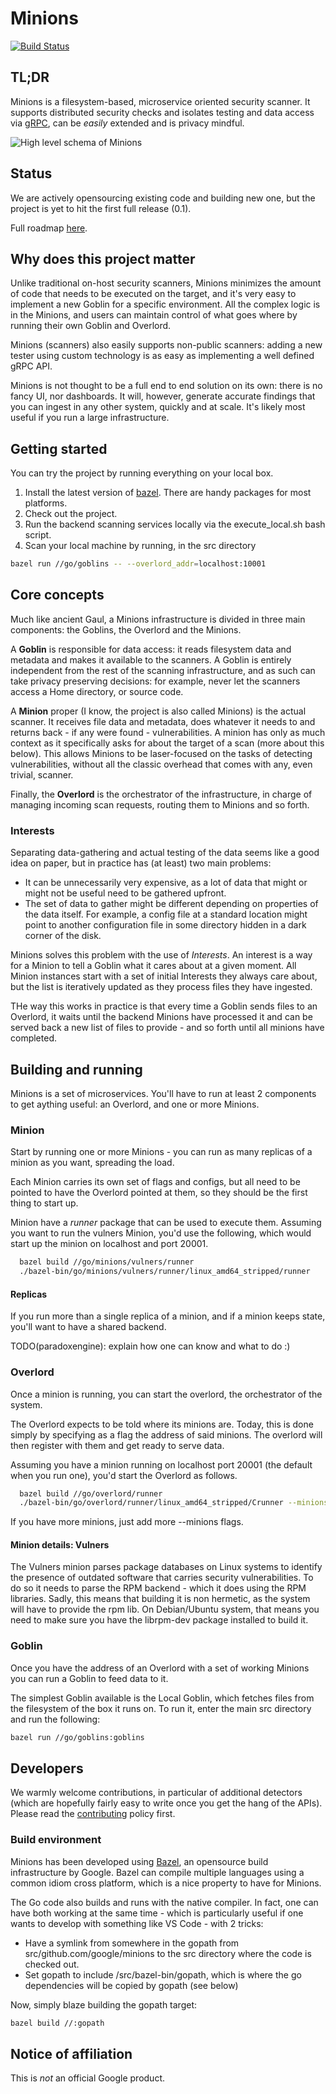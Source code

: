 # Minions

[![Build Status](https://travis-ci.org/google/minions.svg?branch=master)](https://travis-ci.org/google/minions)

## TL;DR

Minions is a filesystem-based, microservice oriented security scanner.
It supports distributed security checks and isolates testing and
data access via [gRPC](https://grpc.io), can be *easily* extended and is privacy mindful.

![High level schema of Minions](https://docs.google.com/drawings/d/e/2PACX-1vQubAAchbeeLMqjq0-uRYeMH4IFKQOoe8bYlHLtImGgidVWBD8UXWmvWyD9v6fHYxCpHs8s3OxY8HSJ/pub?w=363&amp;h=150)

## Status

We are actively opensourcing existing code and building new one, but the project is yet to hit the first full release (0.1).

Full roadmap [here](roadmap.md).

## Why does this project matter

Unlike traditional on-host security scanners, Minions minimizes the amount of code that needs to be executed on the target, and it's very easy to implement a new Goblin for a specific environment. All the complex logic is in the Minions, and users can maintain control of what goes where by running their own Goblin and Overlord.

Minions (scanners) also easily supports non-public scanners: adding a new tester using custom technology is as easy as implementing a well defined gRPC API.

Minions is not thought to be a full end to end solution on its own: there is no fancy UI, nor dashboards. It will,
however, generate accurate findings that you can ingest in any other system, quickly and at scale. It's likely most
useful if you run a large infrastructure.

## Getting started

You can try the project by running everything on your local box.

1. Install the latest version of [bazel](https://bazel.io). There are handy packages for most platforms.
1. Check out the project.
1. Run the backend scanning services locally via the execute_local.sh bash script.
1. Scan your local machine by running, in the src directory

```bash
bazel run //go/goblins -- --overlord_addr=localhost:10001
```

## Core concepts

Much like ancient Gaul, a Minions infrastructure is divided in three main components: the Goblins, the Overlord and the Minions.

A **Goblin** is responsible for data access: it reads filesystem data and metadata and makes it available to the scanners. A Goblin is entirely independent from the rest of the scanning infrastructure, and as such can take privacy preserving decisions: for example, never let the scanners access a Home directory, or source code.

A **Minion** proper (I know, the project is also called Minions) is the actual scanner. It receives file data and metadata, does whatever it needs to and returns back - if any were found - vulnerabilities. A minion has only as much context as it specifically asks for about the target of a scan (more about this below). This allows Minions to be laser-focused on the tasks of detecting vulnerabilities, without all the classic overhead that comes with any, even trivial, scanner.

Finally, the **Overlord** is the orchestrator of the infrastructure, in charge of managing incoming scan requests, routing them to Minions and so forth.

### Interests

Separating data-gathering and actual testing of the data seems like a good idea on paper, but in practice has (at least) two main problems:

* It can be unnecessarily very expensive, as a lot of data that
  might or might not be useful need to be gathered upfront.
* The set of data to gather might be different depending on
  properties of the data itself. For example, a config file at a
  standard location might point to another configuration file in some directory hidden in a dark corner of the disk.

Minions solves this problem with the use of *Interests*. An interest is a way for a Minion to tell a Goblin what it cares about at a given moment. All Minion instances start with a set of initial Interests they always care about, but the list is iteratively updated as they process files they have ingested.

THe way this works in practice is that every time a Goblin sends files to an Overlord, it waits until the backend Minions have processed it and can be served back a new list of files to provide - and so forth until all minions have completed.

## Building and running

Minions is a set of microservices. You'll have to run at least 2 components to get aything useful: an Overlord, and one or more Minions.

### Minion

Start by running one or more Minions - you can run as many replicas of a minion as you want, spreading the load.

Each Minion carries its own set of flags and configs, but all need to be pointed to have the Overlord pointed at them, so they should be the first thing to start up.

Minion have a *runner* package that can be used to execute them. Assuming you want to run the vulners Minion, you'd use the following, which would start up the minion on localhost and port 20001.

```bash
  bazel build //go/minions/vulners/runner
  ./bazel-bin/go/minions/vulners/runner/linux_amd64_stripped/runner
```

#### Replicas

If you run more than a single replica of a minion, and if a minion keeps state, you'll want to have a shared backend.

TODO(paradoxengine): explain how one can know and what to do :)

### Overlord

Once a minion is running, you can start the overlord, the orchestrator of the system.

The Overlord expects to be told where its minions are. Today, this is done simply by specifying as a flag the address of said minions.
The overlord will then register with them and get ready to serve data.

Assuming you have a minion running on localhost port 20001 (the default when you run one), you'd start the Overlord as follows.

```bash
  bazel build //go/overlord/runner
  ./bazel-bin/go/overlord/runner/linux_amd64_stripped/Crunner --minions=localhost:20001
```

If you have more minions, just add more --minions flags.

#### Minion details: Vulners

The Vulners minion parses package databases on Linux systems to identify the presence of outdated software that carries security vulnerabilities. To do so it needs to parse the RPM backend - which it does using the RPM libraries.
Sadly, this means that building it is non hermetic, as the system will have to provide the rpm lib. On Debian/Ubuntu system, that means you need to make sure you have the librpm-dev package installed to build it.

### Goblin

Once you have the address of an Overlord with a set of working Minions you can run a Goblin to feed data to it.

The simplest Goblin available is the Local Goblin, which fetches files from the filesystem of the box it runs on. To run it, enter the main src directory and run the following:

```bash
bazel run //go/goblins:goblins
```

## Developers

We warmly welcome contributions, in particular of additional detectors (which are hopefully fairly easy to write once you get the hang of the APIs). Please read the [contributing](CONTRIBUTING.md) policy first.

### Build environment

Minions has been developed using [Bazel](https://bazel.io), an opensource build infrastructure by Google. Bazel can compile multiple languages using a common idiom cross platform, which is a nice property to have for Minions.

The Go code also builds and runs with the native compiler. In fact, one can have both working at the same time - which is particularly useful if one wants to develop with something like VS Code - with 2 tricks:

* Have a symlink from somewhere in the gopath from src/github.com/google/minions to the src directory where the code is checked out.
* Set gopath to include /src/bazel-bin/gopath, which is where the go dependencies will be copied by gopath (see below)

Now, simply blaze building the gopath target:

```bash
bazel build //:gopath
````

## Notice of affiliation

This is *not* an official Google product.
